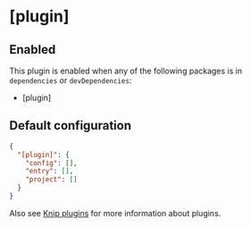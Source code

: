 # [plugin]

## Enabled

This plugin is enabled when any of the following packages is in `dependencies` or `devDependencies`:

- [plugin]

## Default configuration

```json
{
  "[plugin]": {
    "config": [],
    "entry": [],
    "project": []
  }
}
```

Also see [Knip plugins](https://github.com/webpro/knip/blob/next/README.md#plugins) for more information about plugins.
